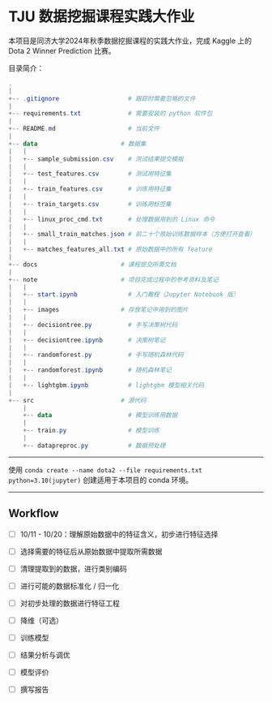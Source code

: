 # TJU 数据挖掘课程实践大作业

本项目是同济大学2024年秋季数据挖掘课程的实践大作业，完成 Kaggle 上的 Dota 2 Winner Prediction 比赛。

目录简介：

```powershell
.
|
+-- .gitignore                   # 跟踪时需要忽略的文件
|
+-- requirements.txt             # 需要安装的 python 软件包
|
+-- README.md                    # 当前文件
|
+-- data                       # 数据集
|   |
|   +-- sample_submission.csv    # 测试结果提交模版
|   |
|   +-- test_features.csv        # 测试用特征集
|   |
|   +-- train_features.csv       # 训练用特征集
|   |
|   +-- train_targets.csv        # 训练用标签集
|   |
|   +-- linux_proc_cmd.txt       # 处理数据用到的 Linux 命令
|   |
|   +-- small_train_matches.json # 前二十个原始训练数据样本（方便打开查看）
|   |
|   +-- matches_features_all.txt # 原始数据中的所有 feature
|
+-- docs                       # 课程提交所需文档
|
+-- note                       # 项目完成过程中的参考资料及笔记
|   |
|   +-- start.ipynb              # 入门教程（Jupyter Notebook 版）
|   |
|   +-- images                 # 存放笔记中用到的图片
|   |
|   +-- decisiontree.py          # 手写决策树代码
|   |
|   +-- decisiontree.ipynb       # 决策树笔记
|   |
|   +-- randomforest.py          # 手写随机森林代码
|   |
|   +-- randomforest.ipynb       # 随机森林笔记
|   |
|   +-- lightgbm.ipynb           # lightgbm 模型相关代码
|
+-- src                        # 源代码
    |
    +-- data                     # 模型训练用数据
    |
    +-- train.py                 # 模型训练
    |
    +-- datapreproc.py           # 数据预处理
```

---

使用 `conda create --name dota2 --file requirements.txt python=3.10(jupyter)` 创建适用于本项目的 conda 环境。

---

## Workflow

- [ ] 10/11 - 10/20：理解原始数据中的特征含义，初步进行特征选择

- [ ] 选择需要的特征后从原始数据中提取所需数据

- [ ] 清理提取到的数据，进行类别编码

- [ ] 进行可能的数据标准化 / 归一化

- [ ] 对初步处理的数据进行特征工程

- [ ] 降维（可选）

- [ ] 训练模型

- [ ] 结果分析与调优

- [ ] 模型评价

- [ ] 撰写报告

